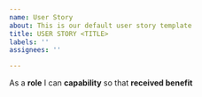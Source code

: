 ```yaml
---
name: User Story
about: This is our default user story template
title: USER STORY <TITLE>
labels: ''
assignees: ''

---
```


As a **role** I can **capability**  so that **received benefit**
